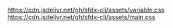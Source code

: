 https://cdn.jsdelivr.net/gh/sfdx-cli/assets/variable.css
https://cdn.jsdelivr.net/gh/sfdx-cli/assets/main.css




<link rel="stylesheet" rel="stylesheet" href="https://cdn.jsdelivr.net/gh/sfdx-cli/assets/variable.css" />
<link rel="stylesheet" rel="stylesheet" href="https://cdn.jsdelivr.net/gh/sfdx-cli/assets/main.css" />